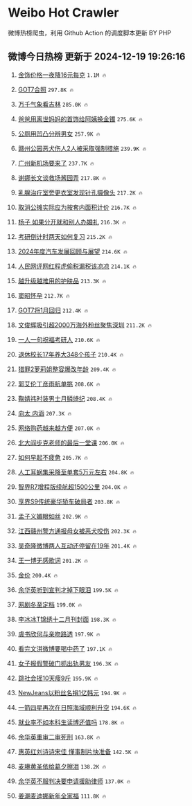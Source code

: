 # Weibo Hot Crawler 



微博热榜爬虫，利用 Github Action 的调度脚本更新 BY PHP 


## 微博今日热榜 更新于 2024-12-19 19:26:16 
1. [金饰价格一夜降16元每克](https://s.weibo.com/weibo?q=%23%E9%87%91%E9%A5%B0%E4%BB%B7%E6%A0%BC%E4%B8%80%E5%A4%9C%E9%99%8D16%E5%85%83%E6%AF%8F%E5%85%8B%23&t=31&band_rank=1&Refer=top) `1.1M 🔥` 

1. [GOT7合照](https://s.weibo.com/weibo?q=GOT7%E5%90%88%E7%85%A7&t=31&band_rank=2&Refer=top) `297.8K 🔥` 

1. [万千气象看吉林](https://s.weibo.com/weibo?q=%23%E4%B8%87%E5%8D%83%E6%B0%94%E8%B1%A1%E7%9C%8B%E5%90%89%E6%9E%97%23&t=31&band_rank=3&Refer=top) `285.0K 🔥` 

1. [爸爸用离世妈妈的首饰给阿姨换金镯](https://s.weibo.com/weibo?q=%23%E7%88%B8%E7%88%B8%E7%94%A8%E7%A6%BB%E4%B8%96%E5%A6%88%E5%A6%88%E7%9A%84%E9%A6%96%E9%A5%B0%E7%BB%99%E9%98%BF%E5%A7%A8%E6%8D%A2%E9%87%91%E9%95%AF%23&t=31&band_rank=4&Refer=top) `275.6K 🔥` 

1. [公厕用凹凸分辨男女](https://s.weibo.com/weibo?q=%23%E5%85%AC%E5%8E%95%E7%94%A8%E5%87%B9%E5%87%B8%E5%88%86%E8%BE%A8%E7%94%B7%E5%A5%B3%23&t=31&band_rank=5&Refer=top) `257.9K 🔥` 

1. [赣州公园恶犬伤人2人被采取强制措施](https://s.weibo.com/weibo?q=%23%E8%B5%A3%E5%B7%9E%E5%85%AC%E5%9B%AD%E6%81%B6%E7%8A%AC%E4%BC%A4%E4%BA%BA2%E4%BA%BA%E8%A2%AB%E9%87%87%E5%8F%96%E5%BC%BA%E5%88%B6%E6%8E%AA%E6%96%BD%23&t=31&band_rank=6&Refer=top) `239.9K 🔥` 

1. [广州新机场要来了](https://s.weibo.com/weibo?q=%23%E5%B9%BF%E5%B7%9E%E6%96%B0%E6%9C%BA%E5%9C%BA%E8%A6%81%E6%9D%A5%E4%BA%86%23&t=31&band_rank=7&Refer=top) `237.7K 🔥` 

1. [谢娜长文谈救场酱园弄](https://s.weibo.com/weibo?q=%23%E8%B0%A2%E5%A8%9C%E9%95%BF%E6%96%87%E8%B0%88%E6%95%91%E5%9C%BA%E9%85%B1%E5%9B%AD%E5%BC%84%23&t=31&band_rank=8&Refer=top) `217.8K 🔥` 

1. [乳腺治疗室旁更衣室发现针孔摄像头](https://s.weibo.com/weibo?q=%23%E4%B9%B3%E8%85%BA%E6%B2%BB%E7%96%97%E5%AE%A4%E6%97%81%E6%9B%B4%E8%A1%A3%E5%AE%A4%E5%8F%91%E7%8E%B0%E9%92%88%E5%AD%94%E6%91%84%E5%83%8F%E5%A4%B4%23&t=31&band_rank=9&Refer=top) `217.2K 🔥` 

1. [取消公摊实际应为按套内面积计价](https://s.weibo.com/weibo?q=%23%E5%8F%96%E6%B6%88%E5%85%AC%E6%91%8A%E5%AE%9E%E9%99%85%E5%BA%94%E4%B8%BA%E6%8C%89%E5%A5%97%E5%86%85%E9%9D%A2%E7%A7%AF%E8%AE%A1%E4%BB%B7%23&t=31&band_rank=10&Refer=top) `216.7K 🔥` 

1. [杨子 如果分开就和别人办婚礼](https://s.weibo.com/weibo?q=%E6%9D%A8%E5%AD%90%20%E5%A6%82%E6%9E%9C%E5%88%86%E5%BC%80%E5%B0%B1%E5%92%8C%E5%88%AB%E4%BA%BA%E5%8A%9E%E5%A9%9A%E7%A4%BC&t=31&band_rank=11&Refer=top) `216.3K 🔥` 

1. [考研倒计时两天如何复习](https://s.weibo.com/weibo?q=%23%E8%80%83%E7%A0%94%E5%80%92%E8%AE%A1%E6%97%B6%E4%B8%A4%E5%A4%A9%E5%A6%82%E4%BD%95%E5%A4%8D%E4%B9%A0%23&t=31&band_rank=12&Refer=top) `215.2K 🔥` 

1. [2024年度汽车发展回顾与展望](https://s.weibo.com/weibo?q=%232024%E5%B9%B4%E5%BA%A6%E6%B1%BD%E8%BD%A6%E5%8F%91%E5%B1%95%E5%9B%9E%E9%A1%BE%E4%B8%8E%E5%B1%95%E6%9C%9B%23&t=31&band_rank=13&Refer=top) `214.6K 🔥` 

1. [人民网评网红程虎偷税漏税该凉凉](https://s.weibo.com/weibo?q=%23%E4%BA%BA%E6%B0%91%E7%BD%91%E8%AF%84%E7%BD%91%E7%BA%A2%E7%A8%8B%E8%99%8E%E5%81%B7%E7%A8%8E%E6%BC%8F%E7%A8%8E%E8%AF%A5%E5%87%89%E5%87%89%23&t=31&band_rank=14&Refer=top) `214.1K 🔥` 

1. [越升级越难用的护肤品](https://s.weibo.com/weibo?q=%23%E8%B6%8A%E5%8D%87%E7%BA%A7%E8%B6%8A%E9%9A%BE%E7%94%A8%E7%9A%84%E6%8A%A4%E8%82%A4%E5%93%81%23&t=31&band_rank=15&Refer=top) `213.3K 🔥` 

1. [窦昭怀孕](https://s.weibo.com/weibo?q=%23%E7%AA%A6%E6%98%AD%E6%80%80%E5%AD%95%23&t=31&band_rank=16&Refer=top) `212.7K 🔥` 

1. [GOT7将1月回归](https://s.weibo.com/weibo?q=%23GOT7%E5%B0%861%E6%9C%88%E5%9B%9E%E5%BD%92%23&t=31&band_rank=17&Refer=top) `212.4K 🔥` 

1. [文俊辉吸引超2000万海外粉丝聚焦深圳](https://s.weibo.com/weibo?q=%23%E6%96%87%E4%BF%8A%E8%BE%89%E5%90%B8%E5%BC%95%E8%B6%852000%E4%B8%87%E6%B5%B7%E5%A4%96%E7%B2%89%E4%B8%9D%E8%81%9A%E7%84%A6%E6%B7%B1%E5%9C%B3%23&t=31&band_rank=18&Refer=top) `211.2K 🔥` 

1. [一人一句祝福考研人](https://s.weibo.com/weibo?q=%23%E4%B8%80%E4%BA%BA%E4%B8%80%E5%8F%A5%E7%A5%9D%E7%A6%8F%E8%80%83%E7%A0%94%E4%BA%BA%23&t=31&band_rank=19&Refer=top) `210.6K 🔥` 

1. [退休校长17年养大348个孩子](https://s.weibo.com/weibo?q=%23%E9%80%80%E4%BC%91%E6%A0%A1%E9%95%BF17%E5%B9%B4%E5%85%BB%E5%A4%A7348%E4%B8%AA%E5%AD%A9%E5%AD%90%23&t=31&band_rank=20&Refer=top) `210.4K 🔥` 

1. [猎罪2萝莉姐整容爆改年龄](https://s.weibo.com/weibo?q=%E7%8C%8E%E7%BD%AA2%E8%90%9D%E8%8E%89%E5%A7%90%E6%95%B4%E5%AE%B9%E7%88%86%E6%94%B9%E5%B9%B4%E9%BE%84&t=31&band_rank=21&Refer=top) `209.4K 🔥` 

1. [郭艾伦丁彦雨航单挑](https://s.weibo.com/weibo?q=%23%E9%83%AD%E8%89%BE%E4%BC%A6%E4%B8%81%E5%BD%A6%E9%9B%A8%E8%88%AA%E5%8D%95%E6%8C%91%23&t=31&band_rank=22&Refer=top) `208.6K 🔥` 

1. [鞠婧祎时装男士月鳞绮纪](https://s.weibo.com/weibo?q=%23%E9%9E%A0%E5%A9%A7%E7%A5%8E%E6%97%B6%E8%A3%85%E7%94%B7%E5%A3%AB%E6%9C%88%E9%B3%9E%E7%BB%AE%E7%BA%AA%23&t=31&band_rank=23&Refer=top) `208.4K 🔥` 

1. [向太 内涵](https://s.weibo.com/weibo?q=%E5%90%91%E5%A4%AA%20%E5%86%85%E6%B6%B5&t=31&band_rank=24&Refer=top) `207.3K 🔥` 

1. [网络购药越来越方便](https://s.weibo.com/weibo?q=%23%E7%BD%91%E7%BB%9C%E8%B4%AD%E8%8D%AF%E8%B6%8A%E6%9D%A5%E8%B6%8A%E6%96%B9%E4%BE%BF%23&t=31&band_rank=25&Refer=top) `207.0K 🔥` 

1. [北大阎步克老师的最后一堂课](https://s.weibo.com/weibo?q=%E5%8C%97%E5%A4%A7%E9%98%8E%E6%AD%A5%E5%85%8B%E8%80%81%E5%B8%88%E7%9A%84%E6%9C%80%E5%90%8E%E4%B8%80%E5%A0%82%E8%AF%BE&t=31&band_rank=26&Refer=top) `206.0K 🔥` 

1. [如何早起不疲惫](https://s.weibo.com/weibo?q=%E5%A6%82%E4%BD%95%E6%97%A9%E8%B5%B7%E4%B8%8D%E7%96%B2%E6%83%AB&t=31&band_rank=27&Refer=top) `205.7K 🔥` 

1. [人工耳蜗集采降至单套5万元左右](https://s.weibo.com/weibo?q=%23%E4%BA%BA%E5%B7%A5%E8%80%B3%E8%9C%97%E9%9B%86%E9%87%87%E9%99%8D%E8%87%B3%E5%8D%95%E5%A5%975%E4%B8%87%E5%85%83%E5%B7%A6%E5%8F%B3%23&t=31&band_rank=28&Refer=top) `204.8K 🔥` 

1. [智界R7增程版续航超1500公里](https://s.weibo.com/weibo?q=%23%E6%99%BA%E7%95%8CR7%E5%A2%9E%E7%A8%8B%E7%89%88%E7%BB%AD%E8%88%AA%E8%B6%851500%E5%85%AC%E9%87%8C%23&t=31&band_rank=29&Refer=top) `204.0K 🔥` 

1. [享界S9传统豪华轿车破局者](https://s.weibo.com/weibo?q=%23%E4%BA%AB%E7%95%8CS9%E4%BC%A0%E7%BB%9F%E8%B1%AA%E5%8D%8E%E8%BD%BF%E8%BD%A6%E7%A0%B4%E5%B1%80%E8%80%85%23&t=31&band_rank=30&Refer=top) `203.8K 🔥` 

1. [孟子义媚眼如丝](https://s.weibo.com/weibo?q=%E5%AD%9F%E5%AD%90%E4%B9%89%E5%AA%9A%E7%9C%BC%E5%A6%82%E4%B8%9D&t=31&band_rank=31&Refer=top) `202.9K 🔥` 

1. [江西赣州警方通报母女被恶犬咬伤](https://s.weibo.com/weibo?q=%23%E6%B1%9F%E8%A5%BF%E8%B5%A3%E5%B7%9E%E8%AD%A6%E6%96%B9%E9%80%9A%E6%8A%A5%E6%AF%8D%E5%A5%B3%E8%A2%AB%E6%81%B6%E7%8A%AC%E5%92%AC%E4%BC%A4%23&t=31&band_rank=32&Refer=top) `202.3K 🔥` 

1. [吴奇隆微博两人互动还停留在19年](https://s.weibo.com/weibo?q=%23%E5%90%B4%E5%A5%87%E9%9A%86%E5%BE%AE%E5%8D%9A%E4%B8%A4%E4%BA%BA%E4%BA%92%E5%8A%A8%E8%BF%98%E5%81%9C%E7%95%99%E5%9C%A819%E5%B9%B4%23&t=31&band_rank=33&Refer=top) `201.4K 🔥` 

1. [王一博无感歌词](https://s.weibo.com/weibo?q=%E7%8E%8B%E4%B8%80%E5%8D%9A%E6%97%A0%E6%84%9F%E6%AD%8C%E8%AF%8D&t=31&band_rank=34&Refer=top) `201.2K 🔥` 

1. [金价](https://s.weibo.com/weibo?q=%E9%87%91%E4%BB%B7&t=31&band_rank=35&Refer=top) `200.4K 🔥` 

1. [余华英听到宣判才掉下眼泪](https://s.weibo.com/weibo?q=%23%E4%BD%99%E5%8D%8E%E8%8B%B1%E5%90%AC%E5%88%B0%E5%AE%A3%E5%88%A4%E6%89%8D%E6%8E%89%E4%B8%8B%E7%9C%BC%E6%B3%AA%23&t=31&band_rank=36&Refer=top) `199.5K 🔥` 

1. [网剧冬至定档](https://s.weibo.com/weibo?q=%23%E7%BD%91%E5%89%A7%E5%86%AC%E8%87%B3%E5%AE%9A%E6%A1%A3%23&t=31&band_rank=37&Refer=top) `199.0K 🔥` 

1. [李冰冰T锦绣十二月刊封面](https://s.weibo.com/weibo?q=%23%E6%9D%8E%E5%86%B0%E5%86%B0T%E9%94%A6%E7%BB%A3%E5%8D%81%E4%BA%8C%E6%9C%88%E5%88%8A%E5%B0%81%E9%9D%A2%23&t=31&band_rank=38&Refer=top) `198.3K 🔥` 

1. [虞书欣何与亲吻路透](https://s.weibo.com/weibo?q=%23%E8%99%9E%E4%B9%A6%E6%AC%A3%E4%BD%95%E4%B8%8E%E4%BA%B2%E5%90%BB%E8%B7%AF%E9%80%8F%23&t=31&band_rank=39&Refer=top) `197.9K 🔥` 

1. [看完文淇微博要喝中药了](https://s.weibo.com/weibo?q=%E7%9C%8B%E5%AE%8C%E6%96%87%E6%B7%87%E5%BE%AE%E5%8D%9A%E8%A6%81%E5%96%9D%E4%B8%AD%E8%8D%AF%E4%BA%86&t=31&band_rank=40&Refer=top) `197.1K 🔥` 

1. [女子报假警破门抓出轨男友](https://s.weibo.com/weibo?q=%23%E5%A5%B3%E5%AD%90%E6%8A%A5%E5%81%87%E8%AD%A6%E7%A0%B4%E9%97%A8%E6%8A%93%E5%87%BA%E8%BD%A8%E7%94%B7%E5%8F%8B%23&t=31&band_rank=41&Refer=top) `196.3K 🔥` 

1. [跳社会摇10天瘦9斤](https://s.weibo.com/weibo?q=%E8%B7%B3%E7%A4%BE%E4%BC%9A%E6%91%8710%E5%A4%A9%E7%98%A69%E6%96%A4&t=31&band_rank=42&Refer=top) `195.9K 🔥` 

1. [NewJeans以粉丝名捐1亿韩元](https://s.weibo.com/weibo?q=%23NewJeans%E4%BB%A5%E7%B2%89%E4%B8%9D%E5%90%8D%E6%8D%901%E4%BA%BF%E9%9F%A9%E5%85%83%23&t=31&band_rank=43&Refer=top) `194.9K 🔥` 

1. [一箭四星再次在日照海域顺利升空](https://s.weibo.com/weibo?q=%23%E4%B8%80%E7%AE%AD%E5%9B%9B%E6%98%9F%E5%86%8D%E6%AC%A1%E5%9C%A8%E6%97%A5%E7%85%A7%E6%B5%B7%E5%9F%9F%E9%A1%BA%E5%88%A9%E5%8D%87%E7%A9%BA%23&t=31&band_rank=44&Refer=top) `194.6K 🔥` 

1. [就业率不如本科生读博还值吗](https://s.weibo.com/weibo?q=%23%E5%B0%B1%E4%B8%9A%E7%8E%87%E4%B8%8D%E5%A6%82%E6%9C%AC%E7%A7%91%E7%94%9F%E8%AF%BB%E5%8D%9A%E8%BF%98%E5%80%BC%E5%90%97%23&t=31&band_rank=45&Refer=top) `178.8K 🔥` 

1. [余华英重审二审死刑](https://s.weibo.com/weibo?q=%23%E4%BD%99%E5%8D%8E%E8%8B%B1%E9%87%8D%E5%AE%A1%E4%BA%8C%E5%AE%A1%E6%AD%BB%E5%88%91%23&t=31&band_rank=46&Refer=top) `163.8K 🔥` 

1. [惠英红刘诗诗宋佳 懂事制片快准备](https://s.weibo.com/weibo?q=%E6%83%A0%E8%8B%B1%E7%BA%A2%E5%88%98%E8%AF%97%E8%AF%97%E5%AE%8B%E4%BD%B3%20%E6%87%82%E4%BA%8B%E5%88%B6%E7%89%87%E5%BF%AB%E5%87%86%E5%A4%87&t=31&band_rank=47&Refer=top) `142.5K 🔥` 

1. [麦琳黄圣依给葛夕擦泪](https://s.weibo.com/weibo?q=%23%E9%BA%A6%E7%90%B3%E9%BB%84%E5%9C%A3%E4%BE%9D%E7%BB%99%E8%91%9B%E5%A4%95%E6%93%A6%E6%B3%AA%23&t=31&band_rank=48&Refer=top) `138.2K 🔥` 

1. [余华英不服判决要申请援助律师](https://s.weibo.com/weibo?q=%23%E4%BD%99%E5%8D%8E%E8%8B%B1%E4%B8%8D%E6%9C%8D%E5%88%A4%E5%86%B3%E8%A6%81%E7%94%B3%E8%AF%B7%E6%8F%B4%E5%8A%A9%E5%BE%8B%E5%B8%88%23&t=31&band_rank=49&Refer=top) `137.0K 🔥` 

1. [姜潮麦迪娜新年全家福](https://s.weibo.com/weibo?q=%E5%A7%9C%E6%BD%AE%E9%BA%A6%E8%BF%AA%E5%A8%9C%E6%96%B0%E5%B9%B4%E5%85%A8%E5%AE%B6%E7%A6%8F&t=31&band_rank=50&Refer=top) `111.8K 🔥` 

